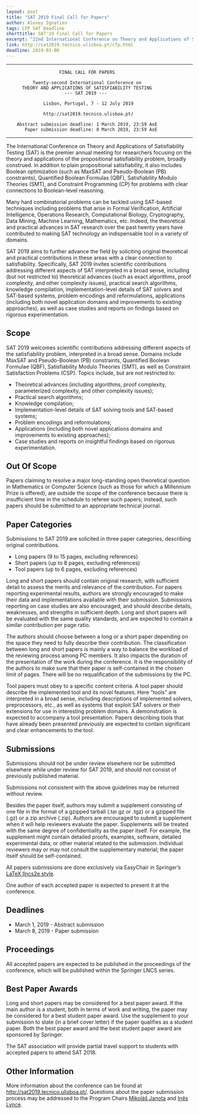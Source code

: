 ```yaml
---
layout: post
title: "SAT 2019 Final Call for Papers"
author: Alexey Ignatiev
tags: CFP SAT Deadline
shorttitle: SAT'19 Final Call for Papers
excerpt: "22nd International Conference on Theory and Applications of Satisfiability Testing"
link: http://sat2019.tecnico.ulisboa.pt/cfp.html
deadline: 2019-03-08
---
```


-----------------------------------------------------------------------

                        FINAL CALL FOR PAPERS

              Twenty-second International Conference on
          THEORY AND APPLICATIONS OF SATISFIABILITY TESTING
                          --- SAT 2019 ---

                  Lisbon, Portugal, 7 - 12 July 2019

                  http://sat2019.tecnico.ulisboa.pt/

        Abstract submission deadline: 1 March 2019, 23:59 AoE
           Paper submission deadline: 8 March 2019, 23:59 AoE

-----------------------------------------------------------------------

The International Conference on Theory and Applications of
Satisfiability Testing (SAT) is the premier annual meeting for
researchers focusing on the theory and applications of the
propositional satisfiability problem, broadly construed. In addition
to plain propositional satisfiability, it also includes Boolean
optimization (such as MaxSAT and Pseudo-Boolean (PB) constraints),
Quantified Boolean Formulas (QBF), Satisfiability Modulo Theories
(SMT), and Constraint Programming (CP) for problems with clear
connections to Boolean-level reasoning.

Many hard combinatorial problems can be tackled using SAT-based
techniques including problems that arise in Formal Verification,
Artificial Intelligence, Operations Research, Computational Biology,
Cryptography, Data Mining, Machine Learning, Mathematics, etc. Indeed,
the theoretical and practical advances in SAT research over the past
twenty years have contributed to making SAT technology an
indispensable tool in a variety of domains.

SAT 2019 aims to further advance the field by soliciting original
theoretical and practical contributions in these areas with a clear
connection to satisfiability. Specifically, SAT 2019 invites
scientific contributions addressing different aspects of SAT
interpreted in a broad sense, including (but not restricted to)
theoretical advances (such as exact algorithms, proof complexity, and
other complexity issues), practical search algorithms, knowledge
compilation, implementation-level details of SAT solvers and SAT-based
systems, problem encodings and reformulations, applications (including
both novel application domains and improvements to existing
approaches), as well as case studies and reports on findings based on
rigorous experimentation.

## Scope

SAT 2019 welcomes scientific contributions addressing different
aspects of the satisfiability problem, interpreted in a broad sense.
Domains include MaxSAT and Pseudo-Boolean (PB) constraints, Quantified
Boolean Formulae (QBF), Satisfiability Modulo Theories (SMT), as well
as Constraint Satisfaction Problems (CSP). Topics include, but are not
restricted to:

* Theoretical advances (including algorithms, proof complexity, parameterized complexity, and other complexity issues);
* Practical search algorithms;
* Knowledge compilation;
* Implementation-level details of SAT solving tools and SAT-based systems;
* Problem encodings and reformulations;
* Applications (including both novel applications domains and improvements to existing approaches);
* Case studies and reports on insightful findings based on rigorous experimentation.

## Out Of Scope

Papers claiming to resolve a major long-standing open theoretical
question in Mathematics or Computer Science (such as those for which a
Millennium Prize is offered), are outside the scope of the conference
because there is insufficient time in the schedule to referee such
papers; instead, such papers should be submitted to an appropriate
technical journal.

## Paper Categories

Submissions to SAT 2019 are solicited in three paper categories,
describing original contributions.

* Long papers (9 to 15 pages, excluding references)
* Short papers (up to 8 pages, excluding references)
* Tool papers (up to 6 pages, excluding references)

Long and short papers should contain original research, with
sufficient detail to assess the merits and relevance of the
contribution. For papers reporting experimental results, authors are
strongly encouraged to make their data and implementations available
with their submission. Submissions reporting on case studies are also
encouraged, and should describe details, weaknesses, and strengths in
sufficient depth. Long and short papers will be evaluated with the
same quality standards, and are expected to contain a similar
contribution per page ratio.

The authors should choose between a long or a short paper depending on
the space they need to fully describe their contribution. The
classification between long and short papers is mainly a way to
balance the workload of the reviewing process among PC members. It
also impacts the duration of the presentation of the work during the
conference. It is the responsibility of the authors to make sure that
their paper is self-contained in the chosen limit of pages. There will
be no requalification of the submissions by the PC.

Tool papers must obey to a specific content criteria. A tool paper
should describe the implemented tool and its novel features. Here
“tools” are interpreted in a broad sense, including descriptions of
implemented solvers, preprocessors, etc., as well as systems that
exploit SAT solvers or their extensions for use in interesting problem
domains. A demonstration is expected to accompany a tool presentation.
Papers describing tools that have already been presented previously
are expected to contain significant and clear enhancements to the
tool.

## Submissions

Submissions should not be under review elsewhere nor be submitted
elsewhere while under review for SAT 2019, and should not consist of
previously published material.

Submissions not consistent with the above guidelines may be returned
without review.

Besides the paper itself, authors may submit a supplement consisting
of one file in the format of a gzipped tarball (.tar.gz or .tgz) or a
gzipped file (.gz) or a zip archive (.zip). Authors are encouraged to
submit a supplement when it will help reviewers evaluate the paper.
Supplements will be treated with the same degree of confidentiality as
the paper itself. For example, the supplement might contain detailed
proofs, examples, software, detailed experimental data, or other
material related to the submission. Individual reviewers may or may
not consult the supplementary material; the paper itself should be
self-contained.

All papers submissions are done exclusively via EasyChair in
Springer’s [LaTeX llncs2e
style](https://www.springer.com/gp/computer-science/lncs/conference-proceedings-guidelines).

One author of each accepted paper is expected to present it at the
conference.

## Deadlines

* March 1, 2019 - Abstract submission
* March 8, 2019 - Paper submission

## Proceedings

All accepted papers are expected to be published in the proceedings of
the conference, which will be published within the Springer LNCS
series.

## Best Paper Awards

Long and short papers may be considered for a best paper award. If the
main author is a student, both in terms of work and writing, the paper
may be considered for a best student paper award. Use the supplement
to your submission to state (in a brief cover letter) if the paper
qualifies as a student paper. Both the best paper award and the best
student paper award are sponsored by Springer.

The SAT association will provide partial travel support to students
with accepted papers to attend SAT 2018.

## Other Information

More information about the conference can be found at
<http://sat2019.tecnico.ulisboa.pt/>. Questions about the paper
submission process may be addressed to the Program Chairs [Mikoláš
Janota](mailto:mikolas.janota@tecnico.ulisboa.pt) and [Inês
Lynce](mailto:ines.lynce@tecnico.ulisboa.pt).

